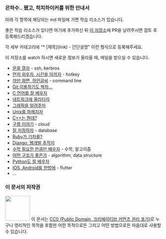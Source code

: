 ### 은하수.. 됐고, 히치하이커를 위한 안내서

아래 각 항목에 해당되는 md 파일에 가면 학습 리소스가 있습니다.

좋은 학습 리소스가 있다면 여기에 추가하신 뒤 [이 저장소](https://github.com/innovationacademy-kr/hitchhikers_guide)에 PR을 날려주시면 검토 후 등록해드리겠습니다.

각 세부 카테고리에 "* \[제목\](link) - 간단설명" 이런 형식으로 등록해주세요.

이 저장소를 watch 하시면 새로운 정보가 올라올 때, 메일을 받으실 수 있습니다.

* [문을 열자](intra.md) - ssh, kerbros
* [먼저 외우자, 시간을 아끼자](hotkeys.md) - hotkey
* [까만 화면, 하얀글씨](cmd.md) - command line
* [Git 이용하기도 벅차...](git.md)
* [C 언어를 잘 배우자](c.md)
* [네트워크에 올라타자](network.md)
* [그래픽을 알려주마](graphic.md)
* [Unix를 파헤치자](unix.md)
* [C++는 뭔데?](cpp.md)
* [구름 이야기](cloud.md) - cloud
* [잘 저장하자](database.md) - database
* [Ruby가 기차를?](rubyonrails.md)
* [Django: 웹개발 추적자](django.md)
* [수학 필요한 만큼만 배우자](math.md) - 수학, 알고리즘
* [어떤 구조가 좋은가](algorithm.md) - algorithm, data structure
* [Python도 잘 배우자](python.md)
* [IOS, Android를 한방에](flutter.md) - flutter
* ...

### 이 문서의 저작권 

<img src="https://mirrors.creativecommons.org/presskit/buttons/88x31/png/cc-zero.png" width="80px"></img> 
이 문서는 [CC0 (Public Domain, 크리에이티브 커먼즈 권리 포기)](LICENSE)로 누구나 영리적인 목적을 포함한 어떤 목적으로든 그리고 어떤 방법으로든 마음대로 사용할 수 있습니다.
